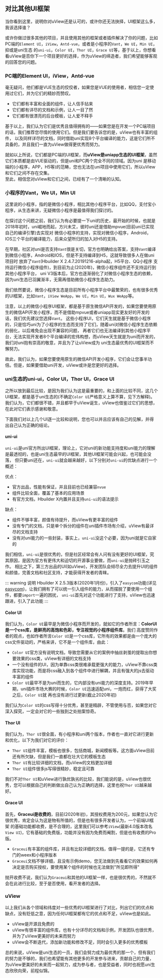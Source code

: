 ## 对比其他UI框架

当你看到这里，说明你对uView还是认可的，或许你还无法抉择，UI框架这么多，我该选择谁？  

或许你做过很多其他的项目，并且使用其他的框架或者插件解决了你的问题，比如PC端的`Element UI`，`iView`，`Antd-vue`，或者是小程序的`Vant`，`We UI`，`Min UI`，抑或是uni生态
的`uni-ui`，`Color UI`，`Thor UI`，`Grace UI`等，基于以上，你想看看uView是否你下一个项目更好的选择，作为uView的缔造者，我们希望能够客观的回答您的问题。

### PC端的Element UI，iView，Antd-vue

毫无疑问，他们都是VUE生态的佼佼者，如果您是VUE的使用者，相信您一定使用过它们，并为它们的精妙而赞叹。

- 它们都有丰富和全面的组件，让人信手拈来
- 它们都有详尽的文档和示例，让人一目了然
- 它们都有很漂亮的后台模板，让人爱不释手

基于以上，我们认为它们是优秀且值得拥有的——如果您是在开发一个PC端项目的话，我们推荐您尽情的使用它们。但是我们要告诉您的是，uView也有丰富的组件，
以及同样详尽的文档，同时借助uni实现8个平台编译的能力，这是它们所不具备的，并且我们一直为uView做得更优秀而努力。 
 
就如以上所说，它们都是PC端的UI框架，而**uView是uniapp生态的UI框架**，虽然它们本质都是由VUE驱动的，但是uni和PC两个完全不同的领域。因为uni
是移动端的(小程序，APP，H5等)的范畴，您也无法在uni项目中使用它们，所以uView和它们之间不存在交集。  
至此，相信您对uView和它们之间，已经有了一个清晰的认知。

### 小程序的Vant，We UI，Min UI

这里说的小程序，指的是微信小程序，相比其他小程序平台，比如QQ，支付宝小程序，从生态来讲，无疑微信小程序是最值得我们探讨的。 
 
在探讨这个问题之前，我们认为有必要提一下uni的历史，最开始的时候，也就是2018年初时，uni崛地而起，方兴未艾，彼时uni还是借助mpvue(目前uni已实现自己的编译引擎)去实现对
微信小程序的支持，实现对微信小程序，Android，IOS三个平台的编译能力，后来众望所归的加入对H5的支持。  

在早期，社区对uni是否支持`Vant`很是关切，官方也明确给出答案，支持`Vant`编译到微信小程序，Android和IOS，但是不支持编译到H5，这就导致很多人在做uni项目时
放弃了`Vant`(Hbuilder X 2.4.7.20191216-alpha起，H5平台、QQ小程序 支持运行微信小程序组件)，到目前为止(2020年)，微信小程序组件还不支持运行到其他小程序平台，
uni V3版本后，官方也逐渐弱化了对微信小程序生态的依赖，因为uni生态已羽翼渐丰，无需再借助微信小程序生态助力。  

我们依然要说，微信小程序生态是目前所有小程序平台中最繁荣的，也有很多优秀的UI框架，比如`Vant`，`iView WeApp`，`We UI`，`Min UI`，`Wux WeApp`等。  

注意，以上的微信小程序UI框架，都是基于原生微信API开发的，如果您要使用原生的微信API开发小程序，而不是借助mpvue或者uniapp现实更友好的开发的话，我们优先建议您选择`Vant`。
这些小程序UI，它们天生就是基于微信小程序的，只是恰巧uni为了小程序的生态而支持了它们，随着uni对微信小程序生态依赖的弱化，以后难免会出现不兼容的问题，
再者它们也无法编译到其他小程序平台，无法实现开发者8个平台编译的宏伟构想，而uView天生就是为uni而开发的，我们对uni抱有崇高的敬意，并且为了让uView成为
uni生态最优秀的UI框架而不懈努力。

故此，我们认为，如果您要使用原生的微信API开发小程序，它们会让您事半功倍。但是，如果要借助uni开发，uView或许是您更好的选择。


### uni生态的uni-ui，Color UI，Thor UI，Grace UI

之所以放到最后比较，是因为我们认为这是最重要的，和上面的比较不同，这几个UI框架，都是基于uni生态的(不确定`Color UI`严格意义上算不算，见下方解释)。
我们认为，它们都很不错，并且都早于uView诞生，uView也借鉴过它们的思想，在此对它们表示感谢和敬意。  

下面我们对以上几个UI逐一比较和说明，您也可以并且应该有自己的见解，并得出自己认为正确的结论。  

#### uni-ui

`uni-ui`是uni官方所出UI框架，理论上，它对uni的新功能支持度和uni能力的理解是最透彻的，也是uni生态最早的UI框架，其他UI框架可能会兴起，也可能会没落，
但只要uni还在，`uni-ui`就会越来越好，以下分别对`uni-ui`的优缺点进行一个概述：

优点：
- 官方出品，性能有保证，并且目前也已经兼容`nvue`
- 组件比较全面，覆盖了基本的应用场景
- 有官方文档，Hbuilder X内置并且支持`uni-ui`的语法提示

缺点：
- 组件不够丰富，颜值有待提升，而uView有更丰富的组件
- 没有专门的文档，只是单个拆分的组件在uni插件市场有介绍，uView有最详尽的文档支持
- 没有对uni能力的一些封装，事实上，`uni-ui`没这个必要，因为uni就是它自家的

我们相信，`uni-ui`是很优秀的，但是社区经常会有人问有没有更好的UI框架，究其原因，是因为官方有更伟大和迫切的开源事业要做，而`uni-ui`是抛砖引玉之作。
相比之下，第三方出品的UI(如uView)，开发团队会倾尽全力去提升UI的组件和颜值，完善文档和社区支持，才能获得开发者的青睐。

::: warning 说明
Hbuilder X 2.5.3版本(2020年1月份)，引入了`easycom`功能(详见[easycom](https://uniapp.dcloud.io/collocation/pages?id=easycom))，让我们拥有了可以统一引入组件的能力，从而摆脱了要使用一个组件，都要`import`一遍的困扰，
`uni-ui`首先对这个功能进行了支持，uView也迅速跟进，引入了此功能
:::

#### Color UI

我们认为，`Color UI`最早是为微信小程序而开发的，就如它的作者所言：**ColorUI是一个css库，是鲜亮的高饱和色彩，专注视觉的小程序组件库**。我们
高度赞同作者的观点，也如作者所言`Color UI`是一个css库，它所有的效果都是由一个庞大的css文件驱动的，严格来讲，它不是一个组件库，由此：  

- `Color UI`官方没有说明文档，导致您需要从它的案例中抽丝剥茧的提取出你想要效果的css类，uView有详细的文档支持
- 一个没有组件的UI，因为单靠css类很难承载更强大的能力，uView不靠css类库实现功能，而是将css融入到各个组件中进行解耦，并且有强大的js去驱动丰富的组件
- `Color UI`最早不是为uni而生的，它内部没有uni能力的深度支持。2019年早期，uni插件市场大赛的时候，`Color UI`迅速适配uni，一炮而红，获得了大奖之后，`Color UI`就
再也没有进行过更新(截止2020年初)

我们认为`Color UI`的css写得十分优秀，甚至是精辟，不管使用与否，如果您对它深入探究，一定会对它的一些独到之处拍案惊奇。

#### Thor UI

我们认为，`Thor UI`很全面，有小程序和uni两个版本，作者也一直对它进行更新和优化，以下为我们对它的评价：

- `Thor UI`组件丰富，模板也很多，包括商城，新闻模板等。这方面uView目前还有所欠缺，但是我们一直都在壮大它的模板生态
- `Thor UI`有比较详细的文档，而uView的文档更加详细
- `Thor UI`组件很多js写得很精妙，稳定且可靠

我们不对`Thor UI`和uView进行孰优孰劣的比较，我们能说的是，uView也很优秀，您可以根据自己的判断做出自己认为正确的选择，这里也祝`Thor UI`越来越好。

#### Grace UI

首先，**Graceui是收费的**，目前(2020年初)，其授权费用为200元，如果您认为它很优秀，肯定会认为这是物有所值的，但是也有很多开发者认为，一个前端UI框架
的基础功能都收费，是不合理的，这里我们可以参考`iView`(最新4.0版本改名`View UI`)，它有基础的免费版，功能并没有因为免费而阉割，但是也有收费的Pro版。

- `Graceui`有丰富的组件库，并且有比较详细的文档，值得一提的是，它还有专门的weex和小程序版本
- `Graceui`文档不够详细，且没有示例demo，您无法做到先看看它的效果如何再决定是否购买授权，要使用某个组件的时候也无法做到"所见即所得"

抛开收费不说，我们认为`Graceui`和其他的UI框架一样，也是很优秀的，不然就不会在此进行比较，至于是否使用，看开发者的选择。


### uView

以上我们从各个领域和纬度对一些优秀的UI框架进行了对比，列出它们的优点和缺点，没有贬低之意，因为任何UI框架都有它的优点和不足，uView也是如此。

- uView是开源且免费的
- uView有很丰富的组件库，也有十分详尽的文档和示例，开发团队也很优秀，并为了uView更美好的未来而努力
- uView会不断迭代，添加新功能和修改不足，同时会引入更多的优秀模板

总的来说，uView是uni生态的一员，我们会努力成为最优秀的那一个，但有我们的努力是不够的，我们也希望能有其他更多的开发参与进来，贡献自己的力量，
为uView更美好的未来而一起努力，成为参与者，也是受益者，同时也祝愿uni生态欣欣向荣，前程似锦。




